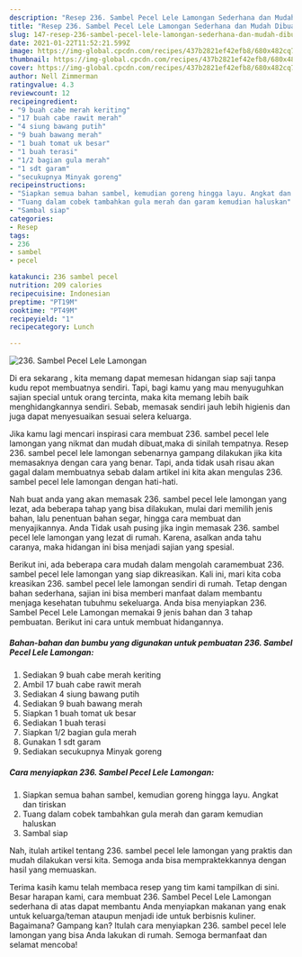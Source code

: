 ```yaml
---
description: "Resep 236. Sambel Pecel Lele Lamongan Sederhana dan Mudah Dibuat"
title: "Resep 236. Sambel Pecel Lele Lamongan Sederhana dan Mudah Dibuat"
slug: 147-resep-236-sambel-pecel-lele-lamongan-sederhana-dan-mudah-dibuat
date: 2021-01-22T11:52:21.599Z
image: https://img-global.cpcdn.com/recipes/437b2821ef42efb8/680x482cq70/236-sambel-pecel-lele-lamongan-foto-resep-utama.jpg
thumbnail: https://img-global.cpcdn.com/recipes/437b2821ef42efb8/680x482cq70/236-sambel-pecel-lele-lamongan-foto-resep-utama.jpg
cover: https://img-global.cpcdn.com/recipes/437b2821ef42efb8/680x482cq70/236-sambel-pecel-lele-lamongan-foto-resep-utama.jpg
author: Nell Zimmerman
ratingvalue: 4.3
reviewcount: 12
recipeingredient:
- "9 buah cabe merah keriting"
- "17 buah cabe rawit merah"
- "4 siung bawang putih"
- "9 buah bawang merah"
- "1 buah tomat uk besar"
- "1 buah terasi"
- "1/2 bagian gula merah"
- "1 sdt garam"
- "secukupnya Minyak goreng"
recipeinstructions:
- "Siapkan semua bahan sambel, kemudian goreng hingga layu. Angkat dan tiriskan"
- "Tuang dalam cobek tambahkan gula merah dan garam kemudian haluskan"
- "Sambal siap"
categories:
- Resep
tags:
- 236
- sambel
- pecel

katakunci: 236 sambel pecel 
nutrition: 209 calories
recipecuisine: Indonesian
preptime: "PT19M"
cooktime: "PT49M"
recipeyield: "1"
recipecategory: Lunch

---
```



![236. Sambel Pecel Lele Lamongan](https://img-global.cpcdn.com/recipes/437b2821ef42efb8/680x482cq70/236-sambel-pecel-lele-lamongan-foto-resep-utama.jpg)

Di era  sekarang , kita memang dapat memesan hidangan siap saji tanpa kudu repot membuatnya sendiri. Tapi, bagi kamu yang mau menyuguhkan sajian special untuk orang tercinta, maka kita memang lebih baik menghidangkannya sendiri. Sebab, memasak sendiri jauh lebih higienis dan juga dapat menyesuaikan sesuai selera keluarga.

Jika kamu lagi mencari inspirasi cara membuat 236. sambel pecel lele lamongan yang nikmat dan mudah dibuat,maka di sinilah tempatnya. Resep 236. sambel pecel lele lamongan  sebenarnya gampang dilakukan jika kita memasaknya dengan cara yang benar. Tapi, anda tidak usah risau akan gagal dalam membuatnya 
sebab dalam artikel ini kita akan mengulas 236. sambel pecel lele lamongan dengan hati-hati.  



Nah buat anda yang akan memasak 236. sambel pecel lele lamongan yang lezat, ada beberapa tahap yang bisa dilakukan, mulai dari memilih jenis bahan, lalu penentuan bahan segar, hingga cara membuat dan menyajikannya. Anda Tidak usah pusing jika ingin memasak 236. sambel pecel lele lamongan yang lezat di rumah. Karena, asalkan anda  tahu caranya, maka hidangan ini bisa menjadi sajian yang spesial.

Berikut ini, ada beberapa cara mudah dalam mengolah caramembuat 236. sambel pecel lele lamongan yang siap dikreasikan. Kali ini, mari kita coba kreasikan 236. sambel pecel lele lamongan sendiri di rumah. Tetap dengan bahan sederhana, sajian ini bisa memberi manfaat dalam membantu menjaga kesehatan tubuhmu sekeluarga. Anda bisa menyiapkan 236. Sambel Pecel Lele Lamongan memakai 9 jenis bahan dan 3 tahap pembuatan. Berikut ini cara untuk membuat hidangannya.

<!--inarticleads1-->

##### Bahan-bahan dan bumbu yang digunakan untuk pembuatan 236. Sambel Pecel Lele Lamongan:

1. Sediakan 9 buah cabe merah keriting
1. Ambil 17 buah cabe rawit merah
1. Sediakan 4 siung bawang putih
1. Sediakan 9 buah bawang merah
1. Siapkan 1 buah tomat uk besar
1. Sediakan 1 buah terasi
1. Siapkan 1/2 bagian gula merah
1. Gunakan 1 sdt garam
1. Sediakan secukupnya Minyak goreng




<!--inarticleads2-->

##### Cara menyiapkan 236. Sambel Pecel Lele Lamongan:

1. Siapkan semua bahan sambel, kemudian goreng hingga layu. Angkat dan tiriskan
1. Tuang dalam cobek tambahkan gula merah dan garam kemudian haluskan
1. Sambal siap




Nah, itulah artikel tentang  236. sambel pecel lele lamongan  yang praktis dan mudah dilakukan versi kita. Semoga anda bisa mempraktekkannya dengan hasil yang memuaskan. 

Terima kasih kamu telah membaca resep yang tim kami tampilkan di sini. Besar harapan kami, cara membuat  236. Sambel Pecel Lele Lamongan sederhana di atas dapat membantu Anda menyiapkan makanan yang enak untuk keluarga/teman ataupun menjadi ide untuk berbisnis kuliner. Bagaimana? Gampang kan? Itulah cara menyiapkan 236. sambel pecel lele lamongan yang bisa Anda lakukan di rumah. Semoga bermanfaat dan selamat mencoba!

